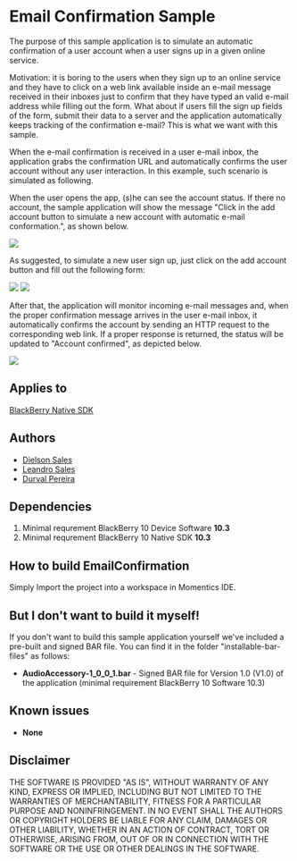 # Email Confirmation Sample

The purpose of this sample application is to simulate an automatic confirmation of a user account when a user signs up in a given online service.

Motivation: it is boring to the users when they sign up to an online service and they have to click on a web link available inside an e-mail message received in their inboxes just to confirm that they have typed an valid e-mail address while filling out the form. What about if users fill the sign up fields of the form, submit their data to a server and the application automatically keeps tracking of the confirmation e-mail? This is what we want with this sample.

When the e-mail confirmation is received in a user e-mail inbox, the application grabs the confirmation URL and automatically confirms the user account without any user interaction. In this example, such scenario is simulated as following.

When the user opens the app, (s)he can see the account status. If there no account, the sample application will show the message "Click in the add account button to simulate a new account with automatic e-mail conformation.", as shown below.

![](http://i.imgur.com/gMKhc32.png)

As suggested, to simulate a new user sign up, just click on the add account button and fill out the following form:

![](http://i.imgur.com/GZOOtk9.png)
![](http://i.imgur.com/URzWq3u.png)

After that, the application will monitor incoming e-mail messages and, when the proper confirmation message arrives in the user e-mail inbox, it automatically confirms the account by sending an HTTP request to the corresponding web link. If a proper response is returned, the status will be updated to "Account confirmed", as depicted below.

![](http://i.imgur.com/Isaa8ku.png)

Applies to
----------

[BlackBerry Native SDK](http://developer.blackberry.com/native/)

Authors
-------

* [Dielson Sales](https://github.com/dielsonsales)
* [Leandro Sales](https://github.com/leandroal)
* [Durval Pereira](https://github.com/DurvalPCN)

Dependencies
------------

1. Minimal requrement BlackBerry 10 Device Software **10.3**
2. Minimal requrement BlackBerry 10 Native SDK **10.3**

How to build EmailConfirmation
------------------------------

Simply Import the project into a workspace in Momentics IDE.

But I don't want to build it myself!
------------------------------------

If you don't want to build this sample application yourself we've included a pre-built and signed BAR file. You can find it in the folder "installable-bar-files" as follows:

* **AudioAccessory-1_0_0_1.bar** - Signed BAR file for Version 1.0 (V1.0) of the application (minimal requirement BlackBerry 10 Software 10.3)

Known issues
------------

* **None**

Disclaimer
----------

THE SOFTWARE IS PROVIDED "AS IS", WITHOUT WARRANTY OF ANY KIND, EXPRESS OR IMPLIED, INCLUDING BUT NOT LIMITED TO THE WARRANTIES OF MERCHANTABILITY, FITNESS FOR A PARTICULAR PURPOSE AND NONINFRINGEMENT. IN NO EVENT SHALL THE AUTHORS OR COPYRIGHT HOLDERS BE LIABLE FOR ANY CLAIM, DAMAGES OR OTHER LIABILITY, WHETHER IN AN ACTION OF CONTRACT, TORT OR OTHERWISE, ARISING FROM, OUT OF OR IN CONNECTION WITH THE SOFTWARE OR THE USE OR OTHER DEALINGS IN THE SOFTWARE.
